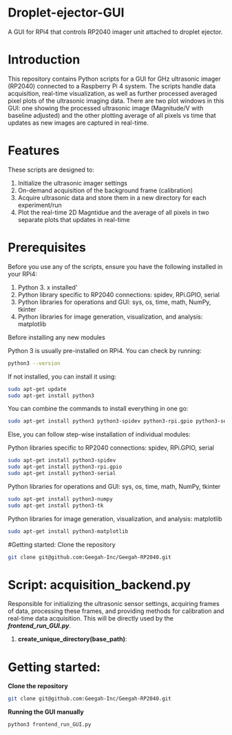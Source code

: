 # Droplet-ejector-GUI
A GUI for RPi4 that controls RP2040 imager unit attached to droplet ejector. 

# Introduction
This repository contains Python scripts for a GUI for GHz ultrasonic imager (RP2040) connected to a Raspberry Pi 4 system. The scripts handle data acquisition, real-time visualization, as well as further processed averaged pixel plots of the ultrasonic imaging data. There are two plot windows in this GUI: one showing the processed ultrasonic image (Magnitude/V with baseline adjusted) and the other plotting average of all pixels vs time that updates as new images are captured in real-time. 

# Features
These scripts are designed to:
1. Initialize the ultrasonic imager settings
2. On-demand acquisition of the background frame (calibration)
3. Acquire ultrasonic data and store them in a new directory for each experiment/run
4. Plot the real-time 2D Magntidue and the average of all pixels in two separate plots that updates in real-time

# Prerequisites
Before you use any of the scripts, ensure you have the following installed in your RPi4:
1. Python 3. x installed'
2. Python library specific to RP2040 connections: spidev, RPi.GPIO, serial
3. Python libraries for operations and GUI: sys, os, time, math, NumPy, tkinter
4. Python libraries for image generation, visualization, and analysis: matplotlib

Before installing any new modules

Python 3 is usually pre-installed on RPi4. You can check by running:

```bash
python3 --version
```
If not installed, you can install it using:

```bash
sudo apt-get update
sudo apt-get install python3
```

You can combine the commands to install everything in one go:
```bash
sudo apt-get install python3 python3-spidev python3-rpi.gpio python3-serial python3-numpy python3-tk python3-matplotlib
```

Else, you can follow step-wise installation of individual modules:


Python libraries specific to RP2040 connections: spidev, RPi.GPIO, serial
```bash
sudo apt-get install python3-spidev
sudo apt-get install python3-rpi.gpio
sudo apt-get install python3-serial
```

Python libraries for operations and GUI: sys, os, time, math, NumPy, tkinter

```bash
sudo apt-get install python3-numpy
sudo apt-get install python3-tk
```

Python libraries for image generation, visualization, and analysis: matplotlib

```bash
sudo apt-get install python3-matplotlib
```

#Getting started: Clone the repository

```bash
git clone git@github.com:Geegah-Inc/Geegah-RP2040.git
```

# Script: acquisition_backend.py
Responsible for initializing the ultrasonic sensor settings, acquiring frames of data, processing these frames, and providing methods for calibration and real-time data acquisition. This will be directly used by the ***frontend_run_GUI.py***. 

1. **create_unique_directory(base_path)**: 

# Getting started: 

**Clone the repository**
```bash
git clone git@github.com:Geegah-Inc/Geegah-RP2040.git
```

**Running the GUI manually**
```bash
python3 frontend_run_GUI.py
```

